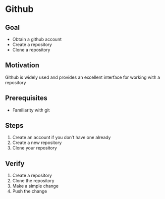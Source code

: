 # Github

## Goal

* Obtain a github account
* Create a repository
* Clone a repository

## Motivation

Github is widely used and provides an excellent interface for working with a repository

## Prerequisites

* Familiarity with git

## Steps

1. Create an account if you don’t have one already
1. Create a new repository
1. Clone your repository

## Verify

1. Create a repository
1. Clone the repository
1. Make a simple change
1. Push the change
